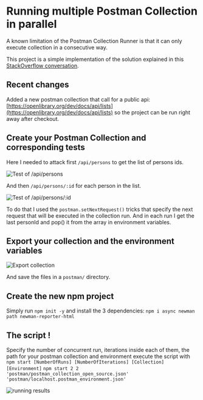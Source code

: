 # Running multiple Postman Collection in parallel

A known limitation of the Postman Collection Runner is that it can only execute collection in a consecutive way. 

This project is a simple implementation of the solution explained in this [StackOverflow conversation](https://stackoverflow.com/a/41181892/2042761).

## Recent changes

Added a new postman collection that call for a public api: [https://openlibrary.org/dev/docs/api/lists](https://openlibrary.org/dev/docs/api/lists) so the project can be run right away after checkout. 

## Create your Postman Collection and corresponding tests

Here I needed to attack first `/api/persons` to get the list of persons ids. 

![Test of /api/persons](docs/api-persons-test.png)

And then `/api/persons/:id` for each person in the list. 

![Test of /api/persons/:id](docs/api-persons-id-test.png)

To do that I used the `postman.setNextRequest()` tricks that specify the next request that will be executed in the collection run. And in each run I get the last personId and pop() it from the array in environment variables. 

## Export your collection and the environment variables

![Export collection](docs/export-collection.png)

And save the files in a `postman/` directory. 

## Create the new npm project

Simply run `npm init -y` and install the 3 dependencies: `npm i async newman path newman-reporter-html`

## The script !

Specify the number of concurrent run, iterations inside each of them, the path for your postman collection and environment execute the script with
`npm start [NumberOfRuns] [NumberOfIterations] [Collection] [Environment]`
`npm start 2 2 'postman/postman_collection_open_source.json' 'postman/localhost.postman_environment.json'` 

![running results](docs/run-result.png)